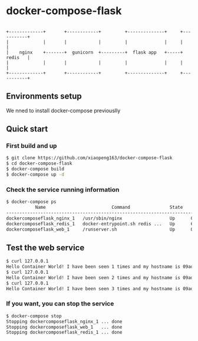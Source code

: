 # docker-compose-flask

```

+-------------+       +------------+         +--------------+     +-----------+
|             |       |            |         |              |     |           |
|    nginx    +-------+  gunicorn  +---------+  flask app   +-----+   redis   |
|             |       |            |         |              |     |           |
+-------------+       +------------+         +--------------+     +-----------+

```

## Environments setup
We nned to install docker-compose previouslly

## Quick start

### First build and up

```sh
$ git clone https://github.com/xiaopeng163/docker-compose-flask
$ cd docker-compose-flask
$ docker-compose build
$ docker-compose up -d
```

### Check the service running information

```sh
$ docker-compose ps
           Name                         Command               State           Ports
--------------------------------------------------------------------------------------------
dockercomposeflask_nginx_1   /usr/sbin/nginx                  Up      0.0.0.0:80->80/tcp
dockercomposeflask_redis_1   docker-entrypoint.sh redis ...   Up      6379/tcp
dockercomposeflask_web_1     /runserver.sh                    Up      0.0.0.0:8000->8000/tcp
```

## Test the web service

```sh
$ curl 127.0.0.1
Hello Container World! I have been seen 1 times and my hostname is 09ad15ad1b51.
$ curl 127.0.0.1
Hello Container World! I have been seen 2 times and my hostname is 09ad15ad1b51.
$ curl 127.0.0.1
Hello Container World! I have been seen 3 times and my hostname is 09ad15ad1b51.
```

### If you want, you can stop the service

```sh
$ docker-compose stop
Stopping dockercomposeflask_nginx_1 ... done
Stopping dockercomposeflask_web_1   ... done
Stopping dockercomposeflask_redis_1 ... done
```
